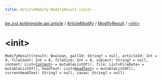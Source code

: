 ```yaml
---
title: ArticleModify.ModifyResult.<init> - 
---
```


[be.zvz.kotlininside.api.article](../../index.html) / [ArticleModify](../index.html) / [ModifyResult](index.html) / [&lt;init&gt;](./-init-.html)

# &lt;init&gt;

`ModifyResult(result: Boolean, gallId: String? = null, articleId: Int = 0, fileCount: Int = 0, fileSize: Int = 0, subject: String? = null, content: List<`[`Content`](../../../be.zvz.kotlininside.api.type.content/-content.html)`> = mutableListOf(), file: List<FileData> = mutableListOf(), headText: List<`[`HeadText`](../../../be.zvz.kotlininside.api.type/-head-text/index.html)`> = mutableListOf(), currentHeadText: String? = null, cause: String? = null)`